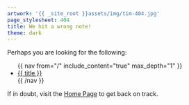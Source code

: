 ```yaml
---
artwork: '{{ _site_root }}assets/img/tim-404.jpg'
page_stylesheet: 404
title: We hit a wrong note!
theme: dark
---
```

Perhaps you are looking for the following:

<ul class="no-bullets" id="sitemap">
{{ nav from="/" include_content="true" max_depth="1" }}
    <li><a href="{{ url }}"><span data-icon="{{ page_icon }}">{{ title }}</span></a></li>
{{ /nav }}
</ul>

If in doubt, visit the <a class="link" href="/">Home Page</a> to get back on track.